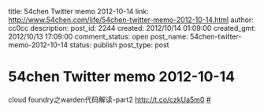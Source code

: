 title: 54chen Twitter memo 2012-10-14 
link: http://www.54chen.com/life/54chen-twitter-memo-2012-10-14.html
author: cc0cc
description: 
post_id: 2244
created: 2012/10/14 01:09:00
created_gmt: 2012/10/13 17:09:00
comment_status: open
post_name: 54chen-twitter-memo-2012-10-14
status: publish
post_type: post

# 54chen Twitter memo 2012-10-14 

cloud foundry之warden代码解读-part2 <http://t.co/czkUa5m0> [#](http://twitter.com/54chen/statuses/255597921444179968)